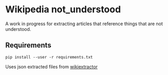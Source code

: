 # Wikipedia not_understood

A work in progress for extracting articles that reference things that are not understood.

## Requirements

```
pip install --user -r requirements.txt
```

Uses json extracted files from [wikiextractor](https://github.com/attardi/wikiextractor)
